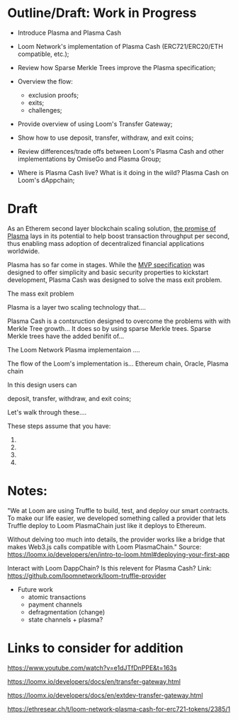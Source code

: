 # Outline/Draft: Work in Progress

- Introduce Plasma and Plasma Cash

- Loom Network's implementation of Plasma Cash (ERC721/ERC20/ETH compatible, etc.);

- Review how Sparse Merkle Trees improve the Plasma specification;

- Overview the flow:
	- exclusion proofs;
	- exits;
	- challenges;

- Provide overview of using Loom's Transfer Gateway;

- Show how to use deposit, transfer, withdraw, and exit coins;

- Review differences/trade offs between Loom's Plasma Cash and other implementations by OmiseGo and Plasma Group;

- Where is Plasma Cash live? What is it doing in the wild? Plasma Cash on Loom's dAppchain;


# Draft

As an Etherem second layer blockchain scaling solution, [the promise of Plasma](https://kauri.io/article/3103de2a3a874f348013b96d157451be/v7/plasma-roundup:-from-mvp-to-mainnet) lays in its potential to help boost transaction throughput per second, thus enabling mass adoption of decentralized financial applications worldwide.

Plasma has so far come in stages. While the [MVP specification](https://ethresear.ch/t/minimal-viable-plasma/426) was designed to offer simplicity and basic security properties to kickstart development, Plasma Cash was designed to solve the mass exit problem.

The mass exit problem    



Plasma is a layer two scaling technology that....

Plasma Cash is a contsruction designed to overcome the problems with with Merkle Tree growth... It does so by using sparse Merkle trees. Sparse Merkle trees have the added benifit of...

The Loom Network Plasma implementaion ....

The flow of the Loom's implementation is... Ethereum chain, Oracle, Plasma chain

In this design users can

deposit, transfer, withdraw, and exit coins;

Let's walk through these....

These steps assume that you have:

1)

2)

3)

4)










# Notes:

"We at Loom are using Truffle to build, test, and deploy our smart contracts. To make our life easier, we developed something called a provider that lets Truffle deploy to Loom PlasmaChain just like it deploys to Ethereum.

Without delving too much into details, the provider works like a bridge that makes Web3.js calls compatible with Loom PlasmaChain."
Source: https://loomx.io/developers/en/intro-to-loom.html#deploying-your-first-app

Interact with Loom DappChain? Is this relevent for Plasma Cash?
Link: https://github.com/loomnetwork/loom-truffle-provider

- Future work
	- atomic transactions
	- payment channels
	- defragmentation (change)
	- state channels + plasma?

# Links to consider for addition

https://www.youtube.com/watch?v=e1dJTfDnPPE&t=163s

https://loomx.io/developers/docs/en/transfer-gateway.html

https://loomx.io/developers/docs/en/extdev-transfer-gateway.html

https://ethresear.ch/t/loom-network-plasma-cash-for-erc721-tokens/2385/1
